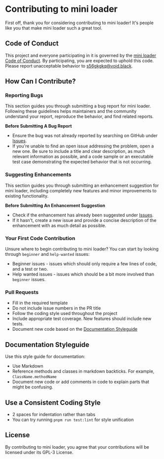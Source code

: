 # Contributing to mini loader

First off, thank you for considering contributing to mini loader! It's people like you that make mini loader such a great tool.

## Code of Conduct

This project and everyone participating in it is governed by the [mini loader Code of Conduct](CODE_OF_CONDUCT.md). By participating, you are expected to uphold this code. Please report unacceptable behavior to s56gkgkq@void.black.

## How Can I Contribute?

### Reporting Bugs

This section guides you through submitting a bug report for mini loader. Following these guidelines helps maintainers and the community understand your report, reproduce the behavior, and find related reports.

**Before Submitting A Bug Report**

- Ensure the bug was not already reported by searching on GitHub under [Issues](https://github.com/morten-olsen/mini-loader/issues).
- If you're unable to find an open issue addressing the problem, open a new one. Be sure to include a title and clear description, as much relevant information as possible, and a code sample or an executable test case demonstrating the expected behavior that is not occurring.

### Suggesting Enhancements

This section guides you through submitting an enhancement suggestion for mini loader, including completely new features and minor improvements to existing functionality.

**Before Submitting An Enhancement Suggestion**

- Check if the enhancement has already been suggested under [Issues](https://github.com/morten-olsen/mini-loader/issues).
- If it hasn't, create a new issue and provide a concise description of the enhancement with as much detail as possible.

### Your First Code Contribution

Unsure where to begin contributing to mini loader? You can start by looking through `beginner` and `help-wanted` issues:

- Beginner issues - issues which should only require a few lines of code, and a test or two.
- Help wanted issues - issues which should be a bit more involved than `beginner` issues.

### Pull Requests

- Fill in the required template
- Do not include issue numbers in the PR title
- Follow the coding style used throughout the project
- Include appropriate test coverage. New features should include new tests.
- Document new code based on the [Documentation Styleguide](#documentation-styleguide)

## Documentation Styleguide

Use this style guide for documentation:

- Use Markdown
- Reference methods and classes in markdown backticks. For example, `ClassName.methodName`
- Document new code or add comments in code to explain parts that might be confusing.

## Use a Consistent Coding Style

* 2 spaces for indentation rather than tabs
* You can try running `pnpm run test:lint` for style unification

## License

By contributing to mini loader, you agree that your contributions will be licensed under its GPL-3 License.
